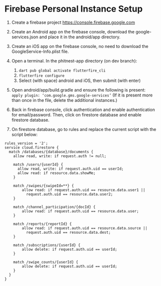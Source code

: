 # Firebase Personal Instance Setup

1. Create a firebase project https://console.firebase.google.com

2. Create an Android app on the firebase console, download the google-services.json and place it in the android/app directory.

3. Create an iOS app on the firebase console, no need to download the GoogleService-Info.plist file.

4. Open a terminal. In the phitnest-app directory (on dev branch):
    1. ```dart pub global activate flutterfire_cli```
    2. ```flutterfire configure```
    3. Select (with space) android and iOS, then submit (with enter)

5. Open android/app/build.gradle and ensure the following is present: ```apply plugin: ‘com.google.gms.google-services’```
    (If it is present more than once in the file, delete the additional instances.)

6. Back in firebase console, click authentication and enable authentication for email/password. Then, click on firestore database and enable firestore database.

7. On firestore database, go to rules and replace the current script with the script below:
```
rules_version = '2';
service cloud.firestore {
  match /databases/{database}/documents {
    allow read, write: if request.auth != null;

    match /users/{userId} {
      allow read, write: if request.auth.uid == userId;
      allow read: if resource.data.showMe;
    }
    
    match /swipes/{swipeId=**} {
    	allow read: if request.auth.uid == resource.data.user1 || 
      	  request.auth.uid == resource.data.user2;
    }
    
    match /channel_participation/{docId} {
    	allow read: if request.auth.uid == resource.data.user;
    }
    
    match /reports/{reportId} {
    	allow read: if request.auth.uid == resource.data.source ||
          request.auth.uid == resource.data.dest;
    }
    
    match /subscriptions/{userId} {
    	allow delete: if request.auth.uid == userId;
    }
    
    match /swipe_counts/{userId} {
    	allow delete: if request.auth.uid == userId;
    }
  }
}
```

